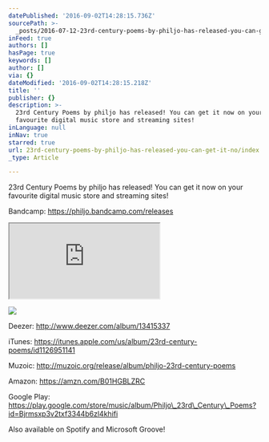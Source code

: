 ```yaml
---
datePublished: '2016-09-02T14:28:15.736Z'
sourcePath: >-
  _posts/2016-07-12-23rd-century-poems-by-philjo-has-released-you-can-get-it-no.md
inFeed: true
authors: []
hasPage: true
keywords: []
author: []
via: {}
dateModified: '2016-09-02T14:28:15.218Z'
title: ''
publisher: {}
description: >-
  23rd Century Poems by philjo has released! You can get it now on your
  favourite digital music store and streaming sites!
inLanguage: null
inNav: true
starred: true
url: 23rd-century-poems-by-philjo-has-released-you-can-get-it-no/index.html
_type: Article

---
```

23rd Century Poems by philjo has released! You can get it now on your favourite digital music store and streaming sites!

Bandcamp: https://philjo.bandcamp.com/releases

<iframe src="https://the-grid.github.io/ed-userhtml/?g=eJxVkEFugzAQRa9iIXWZDIFWJYDZVN3nCmM8BAcbW2OjlJ6-EFad3X9f-nqa1gyMjkRMqyWZKc-auBZ5I55Gp7EWlzx_a8RI5j6mLRV5-GkyEbmX2ZhSiDWAwln36MK59w6-nSKtSd8srsSAVi1OFtW1urx_5tcKovklaZHvBOreeyvL14E187THgpQuPyAx9pM1MckBbSRATk_Pk4wOrd3bOQZkmpNMvBBsRoTOUoxdi2JkGg69zS6Mxj78-Z_kywqKkvWp3zYWXk_Bk4tZtzPxdTBx25lQqzg2WsCuheNh3R8uTWxS" style=""></iframe>

![](https://the-grid-user-content.s3-us-west-2.amazonaws.com/e163cb62-7ce0-433e-a968-0f3078cb3f52.jpg)

Deezer: http://www.deezer.com/album/13415337

iTunes: https://itunes.apple.com/us/album/23rd-century-poems/id1126951141

Muzoic: http://muzoic.org/release/album/philjo-23rd-century-poems

Amazon: https://amzn.com/B01HGBLZRC

Google Play: https://play.google.com/store/music/album/Philjo\_23rd\_Century\_Poems?id=Bjrmsxp3v2txf3344b6zl4khifi

Also available on Spotify and Microsoft Groove!